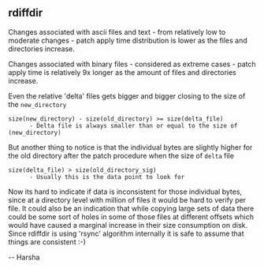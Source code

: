 ## rdiffdir

Changes associated with ascii files and text - from relatively low to moderate
changes - patch apply time distribution is lower as the files and directories
increase.

Changes associated with binary files - considered as extreme cases - patch apply
time is relatively 9x longer as the amount of files and directories increase.

Even the relative 'delta' files gets bigger and bigger closing to the size of the
`new_directory`

    size(new_directory) - size(old_directory) >= size(delta_file)
          - Delta file is always smaller than or equal to the size of (new_directory)

But another thing to notice is that the individual bytes are slightly higher for
the old directory after the patch procedure when the size of `delta` file
 
    size(delta_file) > size(old_directory_sig)
          - Usually this is the data point to look for

Now its hard to indicate if data is inconsistent for those individual bytes,
since at a directory level with million of files it would be hard to verify per
file. It could also be an indication that while copying large sets of data there
could be some sort of holes in some of those files at different offsets which
would have caused a marginal increase in their size consumption on disk.
Since rdiffdir is using 'rsync' algorithm internally it is safe to assume that
things are consistent :-)

--
Harsha




